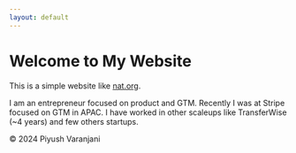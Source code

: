```yaml
---
layout: default
---
```

# Welcome to My Website

This is a simple website like [nat.org](https://nat.org).

I am an entrepreneur focused on product and GTM. Recently I was at Stripe focused on GTM in APAC. I have worked in other scaleups like TransferWise (~4 years) and few others startups.

© 2024 Piyush Varanjani
